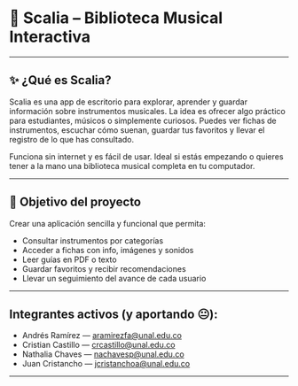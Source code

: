 # 🎵 Scalia – Biblioteca Musical Interactiva

---

## ✨ ¿Qué es Scalia?

Scalia es una app de escritorio para explorar, aprender y guardar información sobre instrumentos musicales. La idea es ofrecer algo práctico para estudiantes, músicos o simplemente curiosos. Puedes ver fichas de instrumentos, escuchar cómo suenan, guardar tus favoritos y llevar el registro de lo que has consultado.

Funciona sin internet y es fácil de usar. Ideal si estás empezando o quieres tener a la mano una biblioteca musical completa en tu computador.

---

## 🧠 Objetivo del proyecto

Crear una aplicación sencilla y funcional que permita:

- Consultar instrumentos por categorías
- Acceder a fichas con info, imágenes y sonidos
- Leer guías en PDF o texto
- Guardar favoritos y recibir recomendaciones
- Llevar un seguimiento del avance de cada usuario

---


## Integrantes activos (y aportando 😐):


- Andrés Ramírez — [aramirezfa@unal.edu.co](mailto:aramirezfa@unal.edu.co)
- Cristian Castillo — [crcastillo@unal.edu.co](mailto:crcastillo@unal.edu.co)
- Nathalia Chaves — [nachavesp@unal.edu.co](mailto:nachavesp@unal.edu.co)
- Juan Cristancho — [jcristanchoa@unal.edu.co](mailto:jcristanchoa@unal.edu.co)


---

